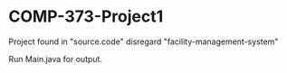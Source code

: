 # COMP-373-Project1

Project found in "source.code"
disregard "facility-management-system"

Run Main.java for output.
